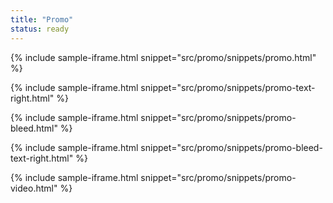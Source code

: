 ```yaml
---
title: "Promo"
status: ready
---
```


{% include sample-iframe.html snippet="src/promo/snippets/promo.html" %}

{% include sample-iframe.html snippet="src/promo/snippets/promo-text-right.html" %}

{% include sample-iframe.html snippet="src/promo/snippets/promo-bleed.html" %}

{% include sample-iframe.html snippet="src/promo/snippets/promo-bleed-text-right.html" %}

{% include sample-iframe.html snippet="src/promo/snippets/promo-video.html" %}
